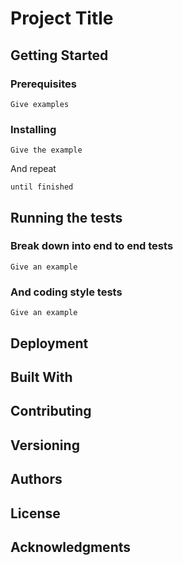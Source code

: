 # Project Title



## Getting Started



### Prerequisites



```
Give examples
```

### Installing



```
Give the example
```

And repeat

```
until finished
```



## Running the tests



### Break down into end to end tests

```
Give an example
```

### And coding style tests



```
Give an example
```

## Deployment


## Built With



## Contributing



## Versioning


## Authors



## License


## Acknowledgments
